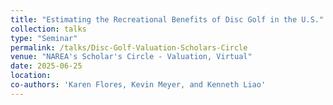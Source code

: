 ```yaml
---
title: "Estimating the Recreational Benefits of Disc Golf in the U.S."
collection: talks
type: "Seminar"
permalink: /talks/Disc-Golf-Valuation-Scholars-Circle
venue: "NAREA's Scholar's Circle - Valuation, Virtual"
date: 2025-06-25
location: 
co-authors: 'Karen Flores, Kevin Meyer, and Kenneth Liao'
---
```


<!-- Google tag (gtag.js) -->
<script async src="https://www.googletagmanager.com/gtag/js?id=G-Q95WSVMDNZ"></script>
<script>
  window.dataLayer = window.dataLayer || [];
  function gtag(){dataLayer.push(arguments);}
  gtag('js', new Date());

  gtag('config', 'G-Q95WSVMDNZ');
</script>